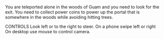 You are teleported alone in the woods of Guam and you need to look for the exit.
You need to collect power coins to power up the portal that is somewhere in the woods while avoiding hitting trees.

CONTROLS
Look left or to the right to steer.
On a phone swipe left or right
On desktop use mouse to control camera.